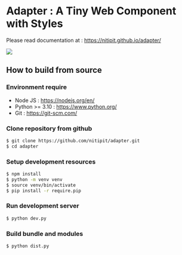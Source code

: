 # Adapter : A Tiny Web Component with Styles

Please read documentation at : https://nitipit.github.io/adapter/

<div style="width: 100%; max-width: 500px;">
    <img src="https://nitipit.github.io/adapter/relax.jpg">
</div>

## How to build from source

### Environment require
- Node JS : https://nodejs.org/en/
- Python >= 3.10 : https://www.python.org/
- Git : https://git-scm.com/

### Clone repository from github
```bash
$ git clone https://github.com/nitipit/adapter.git
$ cd adapter
```

### Setup development resources
```bash
$ npm install
$ python -m venv venv
$ source venv/bin/activate
$ pip install -r require.pip
```

### Run development server
```bash
$ python dev.py
```

### Build bundle and modules
```bash
$ python dist.py
```